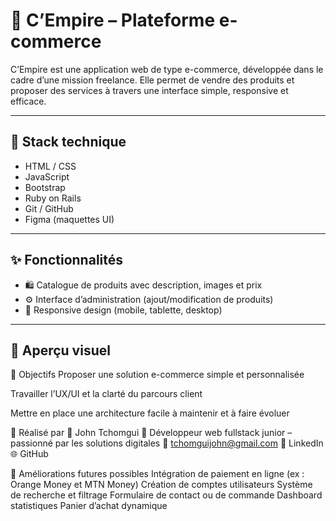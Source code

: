 # 🛒 C’Empire – Plateforme e-commerce

C’Empire est une application web de type e-commerce, développée dans le cadre d’une mission freelance. Elle permet de vendre des produits et proposer des services à travers une interface simple, responsive et efficace.

---

## 🔧 Stack technique

- HTML / CSS
- JavaScript
- Bootstrap
- Ruby on Rails
- Git / GitHub
- Figma (maquettes UI)

---

## ✨ Fonctionnalités

- 🛍️ Catalogue de produits avec description, images et prix
- ⚙️ Interface d’administration (ajout/modification de produits)
- 📱 Responsive design (mobile, tablette, desktop)

---

## 📸 Aperçu visuel

> 
🎯 Objectifs
Proposer une solution e-commerce simple et personnalisée

Travailler l’UX/UI et la clarté du parcours client

Mettre en place une architecture facile à maintenir et à faire évoluer

💼 Réalisé par
👤 John Tchomgui
📍 Développeur web fullstack junior – passionné par les solutions digitales
📧 tchomguijohn@gmail.com
🔗 LinkedIn
🌐 GitHub

🚀 Améliorations futures possibles
Intégration de paiement en ligne (ex : Orange Money et MTN Money)
Création de comptes utilisateurs
Système de recherche et filtrage
Formulaire de contact ou de commande
Dashboard statistiques
Panier d’achat dynamique



